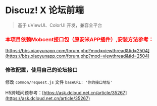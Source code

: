 # Discuz! X 论坛前端

> 基于 uViewUI、ColorUI 开发，兼容全平台

### <div style="color:red">本项目依赖Mobcent接口包（原安米APP插件）,安装方法参考：</div>

[https://bbs.xiaoyunapp.com/forum.php?mod=viewthread&tid=2504](https://bbs.xiaoyunapp.com/forum.php?mod=viewthread&tid=2504)

### 修改配置，使用自己的论坛接口

修改 `common/request.js` 文件 `baseURL: '你的接口地址'`

H5跨域问题参考：[https://ask.dcloud.net.cn/article/35267](https://ask.dcloud.net.cn/article/35267)
